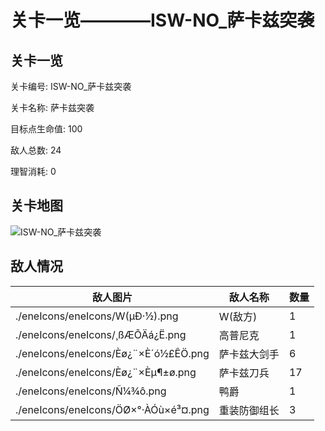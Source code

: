 # 关卡一览————ISW-NO_萨卡兹突袭


## 关卡一览

关卡编号: ISW-NO_萨卡兹突袭

关卡名称: 萨卡兹突袭

目标点生命值: 100

敌人总数: 24

理智消耗: 0


## 关卡地图
![ISW-NO_萨卡兹突袭](./oprMap/ISW-NO_萨卡兹突袭.png)

## 敌人情况

| 敌人图片 | 敌人名称 | 数量  |
|---------|-----|-----|
| ./eneIcons/eneIcons/W(µÐ·½).png| W(敌方)  |   1  |
| ./eneIcons/eneIcons/¸ßÆÕÄá¿Ë.png| 高普尼克  |   1  |
| ./eneIcons/eneIcons/Èø¿¨×È´ó½£ÊÖ.png| 萨卡兹大剑手  |   6  |
| ./eneIcons/eneIcons/Èø¿¨×Èµ¶±ø.png| 萨卡兹刀兵  |   17  |
| ./eneIcons/eneIcons/Ñ¼¾ô.png| 鸭爵  |   1  |
| ./eneIcons/eneIcons/ÖØ×°·ÀÓù×é³¤.png| 重装防御组长  |   3  |
